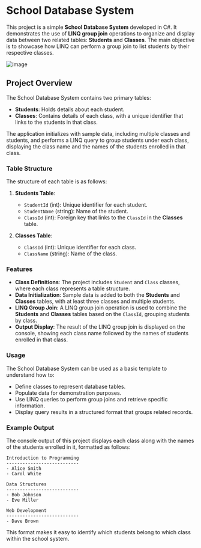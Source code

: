 # School Database System

This project is a simple **School Database System** developed in C#. It demonstrates the use of **LINQ group join** operations to organize and display data between two related tables: **Students** and **Classes**. The main objective is to showcase how LINQ can perform a group join to list students by their respective classes.

![image](https://github.com/user-attachments/assets/ed29a70f-132d-4331-97a9-a236aa4e890b)

## Project Overview

The School Database System contains two primary tables:
- **Students**: Holds details about each student.
- **Classes**: Contains details of each class, with a unique identifier that links to the students in that class.

The application initializes with sample data, including multiple classes and students, and performs a LINQ query to group students under each class, displaying the class name and the names of the students enrolled in that class.

### Table Structure

The structure of each table is as follows:

1. **Students Table**:
   - `StudentId` (int): Unique identifier for each student.
   - `StudentName` (string): Name of the student.
   - `ClassId` (int): Foreign key that links to the `ClassId` in the **Classes** table.

2. **Classes Table**:
   - `ClassId` (int): Unique identifier for each class.
   - `ClassName` (string): Name of the class.

### Features

- **Class Definitions**: The project includes `Student` and `Class` classes, where each class represents a table structure.
- **Data Initialization**: Sample data is added to both the **Students** and **Classes** tables, with at least three classes and multiple students.
- **LINQ Group Join**: A LINQ group join operation is used to combine the **Students** and **Classes** tables based on the `ClassId`, grouping students by class.
- **Output Display**: The result of the LINQ group join is displayed on the console, showing each class name followed by the names of students enrolled in that class.

### Usage

The School Database System can be used as a basic template to understand how to:

- Define classes to represent database tables.
- Populate data for demonstration purposes.
- Use LINQ queries to perform group joins and retrieve specific information.
- Display query results in a structured format that groups related records.

### Example Output

The console output of this project displays each class along with the names of the students enrolled in it, formatted as follows:

```
Introduction to Programming
---------------------------
- Alice Smith
- Carol White

Data Structures
---------------------------
- Bob Johnson
- Eve Miller

Web Development
---------------------------
- Dave Brown
```

This format makes it easy to identify which students belong to which class within the school system.﻿
